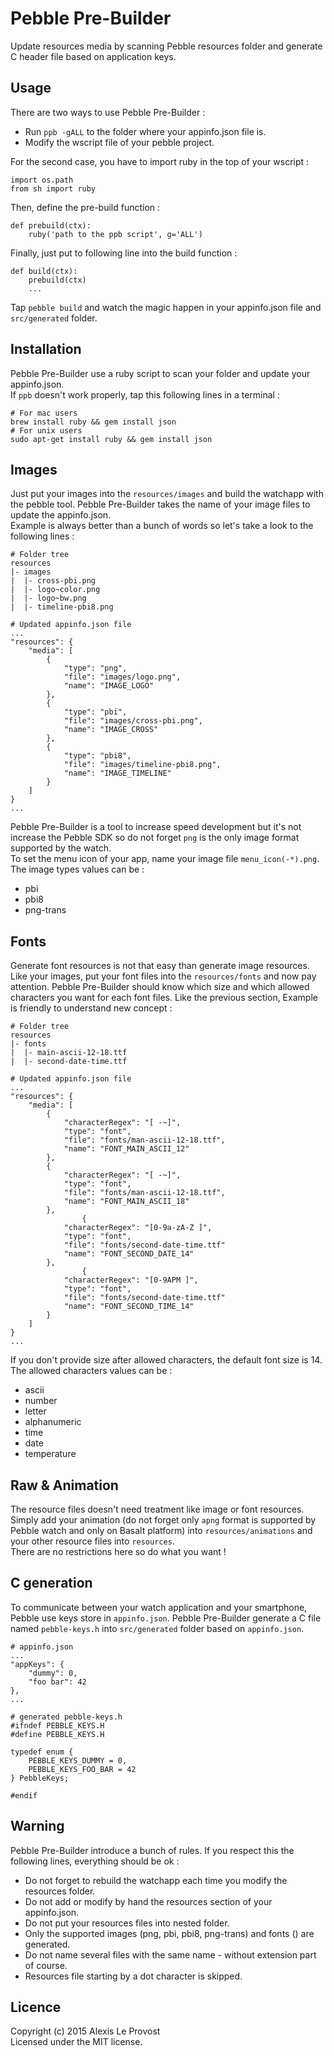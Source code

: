 # Pebble Pre-Builder

Update resources media by scanning Pebble resources folder and generate C header file based on application keys.

## Usage

There are two ways to use Pebble Pre-Builder :

* Run `ppb -gALL` to the folder where your appinfo.json file is.
* Modify the wscript file of your pebble project. 

For the second case, you have to import ruby in the top of your wscript :

```wscript
import os.path
from sh import ruby
```

Then, define the pre-build function :

```wscript
def prebuild(ctx):
    ruby('path to the ppb script', g='ALL')
```

Finally, just put to following line into the build function :

```wscript
def build(ctx):
    prebuild(ctx)
    ...
```

Tap `pebble build` and watch the magic happen in your appinfo.json file and `src/generated` folder.
 
## Installation

Pebble Pre-Builder use a ruby script to scan your folder and update your appinfo.json.  
If `ppb` doesn't work properly, tap this following lines in a terminal :

```
# For mac users
brew install ruby && gem install json
# For unix users
sudo apt-get install ruby && gem install json
```

## Images

Just put your images into the `resources/images` and build the watchapp with the pebble tool.
Pebble Pre-Builder takes the name of your image files to update the appinfo.json.  
Example is always better than a bunch of words so let's take a look to the following lines :

```
# Folder tree
resources
|- images
|  |- cross-pbi.png
|  |- logo~color.png
|  |- logo~bw.png
|  |- timeline-pbi8.png

# Updated appinfo.json file
...
"resources": {
	"media": [
		{
			"type": "png",
			"file": "images/logo.png",
			"name": "IMAGE_LOGO"
		},
		{
			"type": "pbi",
			"file": "images/cross-pbi.png",
			"name": "IMAGE_CROSS"
		},
		{
			"type": "pbi8",
			"file": "images/timeline-pbi8.png",
			"name": "IMAGE_TIMELINE"
		}
	]
}
...
```

Pebble Pre-Builder is a tool to increase speed development but it's not increase the Pebble SDK so do not forget `png` is the only image format supported by the watch.  
To set the menu icon of your app, name your image file `menu_icon(-*).png`.  
The image types values can be :

* pbi
* pbi8
* png-trans

## Fonts

Generate font resources is not that easy than generate image resources.
Like your images, put your font files into the `resources/fonts` and now pay attention.
Pebble Pre-Builder should know which size and which allowed characters you want for each font files.
Like the previous section, Example is friendly to understand new concept :

```
# Folder tree
resources
|- fonts
|  |- main-ascii-12-18.ttf
|  |- second-date-time.ttf

# Updated appinfo.json file
...
"resources": {
	"media": [
		{
		    "characterRegex": "[ -~]",
			"type": "font",
			"file": "fonts/man-ascii-12-18.ttf",
			"name": "FONT_MAIN_ASCII_12"
		},
		{
		    "characterRegex": "[ -~]",
			"type": "font",
			"file": "fonts/man-ascii-12-18.ttf",
			"name": "FONT_MAIN_ASCII_18"
		},
				{
		    "characterRegex": "[0-9a-zA-Z ]",
			"type": "font",
			"file": "fonts/second-date-time.ttf"
			"name": "FONT_SECOND_DATE_14"
		},
				{
		    "characterRegex": "[0-9APM ]",
			"type": "font",
			"file": "fonts/second-date-time.ttf"
			"name": "FONT_SECOND_TIME_14"
		}
	]
}
...
```

If you don't provide size after allowed characters, the default font size is 14.  
The allowed characters values can be :

* ascii
* number
* letter
* alphanumeric
* time 
* date
* temperature

## Raw & Animation

The resource files doesn't need treatment like image or font resources.  
Simply add your animation (do not forget only `apng` format is supported by Pebble watch and only on Basalt platform) into `resources/animations` and your other resource files into `resources`.  
There are no restrictions here so do what you want !

## C generation

To communicate between your watch application and your smartphone, Pebble use keys store in `appinfo.json`.
Pebble Pre-Builder generate a C file named `pebble-keys.h` into `src/generated` folder based on `appinfo.json`.

```
# appinfo.json
...
"appKeys": {
    "dummy": 0,
    "foo bar": 42 
},
...

# generated pebble-keys.h
#ifndef PEBBLE_KEYS.H
#define PEBBLE_KEYS.H

typedef enum {
    PEBBLE_KEYS_DUMMY = 0,
    PEBBLE_KEYS_FOO_BAR = 42
} PebbleKeys;

#endif

```

## Warning

Pebble Pre-Builder introduce a bunch of rules. If you respect this  the following lines, everything should be ok :

* Do not forget to rebuild the watchapp each time you modify the resources folder.  
* Do not add or modify by hand the resources section of your appinfo.json.  
* Do not put your resources files into nested folder.  
* Only the supported images (png, pbi, pbi8, png-trans) and fonts () are generated.
* Do not name several files with the same name - without extension part of course.
* Resources file starting by a dot character is skipped.

## Licence

Copyright (c) 2015 Alexis Le Provost  
Licensed under the MIT license.